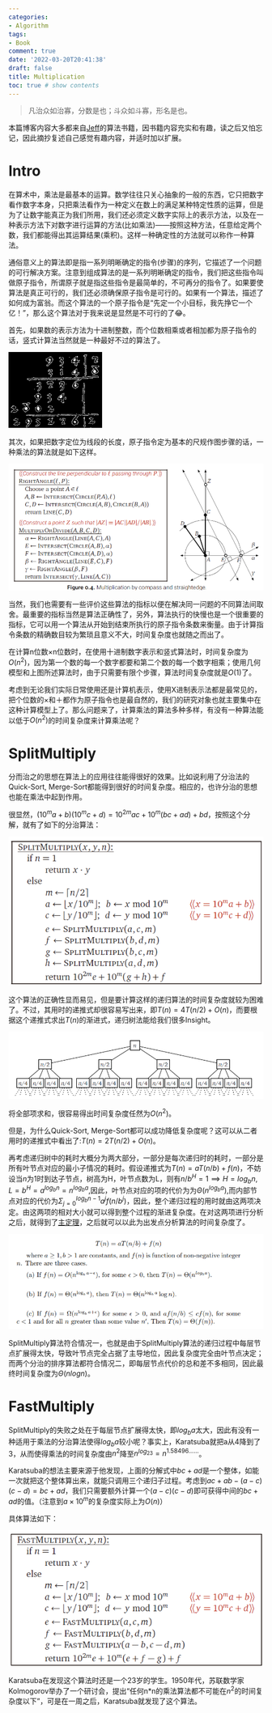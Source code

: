 ```yaml
---
categories: 
- Algorithm
tags:
- Book
comment: true
date: '2022-03-20T20:41:38'
draft: false
title: Multiplication
toc: true # show contents
---
```


> 凡治众如治寡，分数是也；斗众如斗寡，形名是也。


<!--more-->


本篇博客内容大多都来自[Jeff](https://jeffe.cs.illinois.edu/)的算法书籍，因书籍内容充实和有趣，读之后又怕忘记，因此摘抄复述自己感觉有趣内容，并适时加以扩展。

# Intro

在算术中，乘法是最基本的运算。数学往往只关心抽象的一般的东西，它只把数字看作数字本身，只把乘法看作为一种定义在数上的满足某种特定性质的运算，但是为了让数字能真正为我们所用，我们还必须定义数字实际上的表示方法，以及在一种表示方法下对数字进行运算的方法(比如乘法)——按照这种方法，任意给定两个数，我们都能得出其运算结果(乘积)。这样一种确定性的方法就可以称作一种算法。

通俗意义上的算法即是指一系列明晰确定的指令(步骤)的序列，它描述了一个问题的可行解决方案。注意到组成算法的是一系列明晰确定的指令，我们把这些指令叫做原子指令，所谓原子就是指这些指令是最简单的，不可再分的指令了。如果要使算法是真正可行的，我们还必须确保原子指令是可行的。如果有一个算法，描述了如何成为富翁。而这个算法的一个原子指令是“先定一个小目标，我先挣它一个亿！”，那么这个算法对于我来说是显然是不可行的了😂。

首先，如果数的表示方法为十进制整数，而个位数相乘或者相加都为原子指令的话，竖式计算法当然就是一种最好不过的算法了。

![](img/image-20220320170908155.png)


其次，如果把数字定位为线段的长度，原子指令定为基本的尺规作图步骤的话，一种乘法的算法就是如下这样。

![](img/image-20220320171156010.png)


当然，我们也需要有一些评价这些算法的指标以便在解决同一问题的不同算法间取舍。最重要的指标当然是算法正确性了，另外，算法执行的快慢也是一个很重要的指标，它可以用一个算法从开始到结束所执行的原子指令条数来衡量。由于计算指令条数的精确数目较为繁琐且意义不大，时间复杂度也就随之而出了。

在计算n位数×n位数时，在使用十进制数字表示和竖式算法时，时间复杂度为$O(n^2)$，因为第一个数的每一个数字都要和第二个数的每一个数字相乘；使用几何模型和上图所述算法时，由于只需要有限个步骤，算法时间复杂度就是$O(1)$了。

考虑到无论我们实际日常使用还是计算机表示，使用X进制表示法都是最常见的，把个位数的×和＋都作为原子指令也是最自然的，我们的研究对象也就主要集中在这种计算模型上了。那么问题来了，计算乘法的算法多种多样，有没有一种算法能以低于$O(n^2)$的时间复杂度来计算乘法呢？

# SplitMultiply

分而治之的思想在算法上的应用往往能得很好的效果。比如说利用了分治法的Quick-Sort, Merge-Sort都能得到很好的时间复杂度。相应的，也许分治的思想也能在乘法中起到作用。

很显然，$(10^ma + b)(10^mc + d) = 10^{2m}ac + 10^m(bc + ad) + bd$，按照这个分解，就有了如下的分治算法：

![](img/image-20220320173825660.png)


这个算法的正确性显而易见，但是要计算这样的递归算法的时间复杂度就较为困难了。不过，其用时的递推式却很容易写出来，即$T(n)=4T(n/2)+O(n)$，而要根据这个递推式求出$T(n)$的渐进式，递归树法能给我们很多Insight。

![](img/image-20220320175007044.png)


将全部项求和，很容易得出时间复杂度任然为$O(n^2)$。

但是，为什么Quick-Sort, Merge-Sort都可以成功降低复杂度呢？这可以从二者用时的递推式中看出了:$T(n)=2T(n/2)+O(n)$。

再考虑递归树中的耗时大概分为两大部分，一部分是每次递归时的耗时，一部分是所有叶节点对应的最小子情况的耗时。假设递推式为$T(n)=aT(n/b)+f(n)$，不妨设当$n$为1时到达子节点，树高为H，叶节点数为L，则有$n/b^H=1 \implies H=log_bn,L=b^H=a^{log_bn}=n^{log_ba}$,因此，叶节点对应的项的代价为为$\Theta(n^{log_ba})$,而内部节点对应的代价为$\Sigma_{j=0}^{log_bn-1}a^jf(n/b^j)$，因此，整个递归过程的用时就由这两项决定。由这两项的相对大小就可以得到整个过程的渐进复杂度。在对这两项进行分析之后，就得到了[主定理](https://en.wikipedia.org/wiki/Master_theorem_(analysis_of_algorithms))，之后就可以以此为出发点分析算法的时间复杂度了。

![](img/image-20220320194310076.png)


SplitMultiply算法符合情况一，也就是由于SplitMultiply算法的递归过程中每层节点扩展得太快，导致叶节点完全占据了主导地位，因此复杂度完全由叶节点决定；而两个分治的排序算法都符合情况二，即每层节点代价的总和差不多相同，因此最终时间复杂度为$\Theta(nlogn)$。

# FastMultiply

SplitMultiply的失败之处在于每层节点扩展得太快，即$log_ba$太大，因此有没有一种适用于乘法的分治算法使得$log_ba$较小呢？事实上，Karatsuba就把a从4降到了3，从而使得乘法的时间复杂度由$n^2$降至$n^{log_23}=n^{1.58496……}$。

Karatsuba的想法主要来源于他发现，上面的分解式中$bc+ad$是一个整体，如能一次就把这个整体算出来，就能只调用三个递归子过程。考虑到$ac+ab-(a-c)(c-d)=bc+ad$，我们只需要额外计算一个$(a-c)(c-d)$即可获得中间的$bc+ad$的值。（注意到$a \times 10^m$的复杂度实际上为$O(n)$）

具体算法如下：

![](img/image-20220320201054938.png)


Karatsuba在发现这个算法时还是一个23岁的学生。1950年代，苏联数学家Kolmogorov举办了一个研讨会，提出“任何n*n的乘法算法都不可能在$n^2$的时间复杂度以下”，可是在一周之后，Karatsuba就发现了这个算法。

